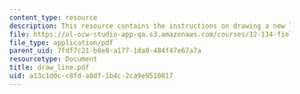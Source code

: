 ```yaml
---
content_type: resource
description: This resource contains the instructions on drawing a new line.
file: https://ol-ocw-studio-app-qa.s3.amazonaws.com/courses/12-114-field-geology-i-fall-2005/a13c1d0cc8fda8df1b4c2ca9e9510817_draw_line.pdf
file_type: application/pdf
parent_uid: 7fdf7c21-b8e8-a177-1da0-484f47e67a7a
resourcetype: Document
title: draw_line.pdf
uid: a13c1d0c-c8fd-a8df-1b4c-2ca9e9510817
---
```


